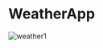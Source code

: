 # WeatherApp
![weather1](https://user-images.githubusercontent.com/86000667/158665082-b6ff351d-5ab1-4cf7-9c3f-16ff2e0c6ea5.gif)
